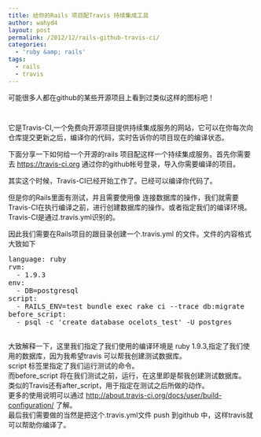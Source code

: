 ```yaml
---
title: 给你的Rails 项目配Travis 持续集成工具
author: wahyd4
layout: post
permalink: /2012/12/rails-github-travis-ci/
categories:
  - 'ruby &amp; rails'
tags:
  - rails
  - travis
---
```

可能很多人都在github的某些开源项目上看到过类似这样的图标吧！

[<img class="alignnone" src="https://secure.travis-ci.org/wahyd4/ocelots.png?branch=master" alt="" width="89" height="13" />][1]

它是Travis-CI,一个免费向开源项目提供持续集成服务的网站，它可以在你每次向仓库提交更新之后，编译你的代码，实时告诉你的项目现在的编译状态。

下面分享一下如何给一个开源的rails 项目配这样一个持续集成服务。首先你需要去 https://travis-ci.org 通过你的github帐号登录，导入你需要编译的项目。

其实这个时候，Travis-CI已经开始工作了。已经可以编译你代码了。

但是你的Rails里面有测试，并且需要使用像 连接数据库的操作，我们就需要Travis-CI在执行编译之前，进行创建数据库的操作。或者指定我们的编译环境。Travis-CI是通过.travis.yml识别的。

因此我们需要在Rails项目的跟目录创建一个.travis.yml 的文件。文件的内容格式大致如下

<pre class="brush: ruby; title: ; notranslate" title="">language: ruby
rvm:
  - 1.9.3
env:
  - DB=postgresql
script:
  - RAILS_ENV=test bundle exec rake ci --trace db:migrate
before_script:
  - psql -c 'create database ocelots_test' -U postgres

</pre>

大致解释一下，这里我们指定了我们使用的编译环境是 ruby 1.9.3,指定了我们使用的数据库，因为我希望travis 可以帮我创建测试数据库。  
script 标签里指定了我们运行测试的命令。  
而before_script 将在我们测试之前，运行，在这里即是帮我创建测试数据库。  
类似的Travis还有after_script，用于指定在测试之后所做的动作。  
更多的使用说明可以通过 <http://about.travis-ci.org/docs/user/build-configuration/> 了解。  
最后我们需要做的当然是把这个.travis.yml文件 push 到github 中，这样travis就可以帮助你编译了。

 [1]: https://secure.travis-ci.org/wahyd4/ocelots.png?branch=master
